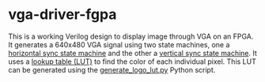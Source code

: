 # vga-driver-fgpa

This is a working Verilog design to display image through VGA on an FPGA. It generates a 640x480 VGA signal using two state machines, one a [horizontal sync state machine](https://github.com/dankirkham/vga-driver-fpga/blob/master/src/hdl/horizontal_state_machine.v) and the other a [vertical sync state machine](https://github.com/dankirkham/vga-driver-fpga/blob/master/src/hdl/vertical_state_machine.v). It uses a [lookup table (LUT)](https://github.com/dankirkham/vga-driver-fpga/blob/master/src/hdl/kord_logo_lut.v) to find the color of each individual pixel. This LUT can be generated using the [generate_logo_lut.py](https://github.com/dankirkham/vga-driver-fpga/blob/master/src/python/generate_logo_lut.py) Python script.
